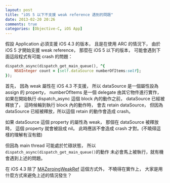 ```yaml
---
layout: post
title: "iOS 5 以下不支援 weak reference 遇到的問題"
date: 2013-02-20 20:26
comments: true
categories: [Objective-C, iOS App]
---
```

假設 Application 必須支援 iOS 4.3 的版本，
且是在使用 ARC 的情況下，
由於 iOS 5 才開始支援 weak reference，
那麼在 iOS 5 以下的版本，
可能會遇到下面這段程式有可能 crash 的問題：
```ruby
dispatch_async(dispatch_get_main_queue(), ^{
	NSUInteger count = [self.dataSource numberOfItems:self];
});
```
首先，
因為 weak 屬性在 iOS 4.3 不支援，
所以 dataSource 是一個屬性設為 assign 的 property，
numberOfItems 是一個 delegate 由其它物件進行實作，
如果在開始執行 dispatch_async 這個 block 內的動作之前，
dataSource 已經被釋放了，
這時候輪到執行 block 內的動作時，
會去 retain dataSource，
但因為 dataSource 已經被釋放，所以這個 retain 的動作會造成 crash。

如果 dataSource 這個 property 的屬性為 weak，
那個在 dataSource 被釋放時，
這個 property 就會被設成 nil。
此時應該不會造成 crash 才對。(不曉得這樣的理解有沒有錯)

但因為 main thread 可能處於忙碌狀態，
所以 <code>dispatch_async(dispatch_get_main_queue()</code>的動作
未必會馬上被執行，就有機會遇到上述的問題。

在 iOS 4.3 除了 [MAZeroingWeakRef][1] 這個方式外，
不曉得在實作上，
大家是用什麼方式來避免上述的情況發生？

[1]: https://github.com/mikeash/MAZeroingWeakRef "MAZeroingWeakRef"



